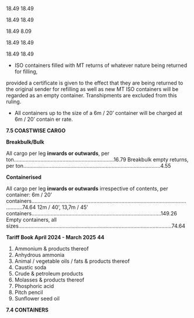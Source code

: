 18.49                        18.49

18.49                        18.49

18.49                        8.09

18.49                        18.49

18.49                        18.49



- ISO containers filled with MT returns of whatever nature being returned for filling,

provided a certificate is given to the effect that they are being returned to the original
sender for refilling as well as new MT ISO containers will be regarded as an empty container. Transhipments are excluded from this ruling.

- All containers up to the size of a 6m / 20’ container will be charged at 6m / 20’ contain
er rate.

**7.5 COASTWISE CARGO**

**Breakbulk/Bulk**

All cargo per leg **inwards or outwards**, per ton……………………………….………………………....16.79
Breakbulk empty returns, per ton…………………………………………………………………………………4.55

**Containerised**

All cargo per leg **inwards or outwards** irrespective of contents, per container:
6m / 20’ containers……………………………………………………………………………………………………..74.64
12m / 40’, 13,7m / 45’ containers…………………………………………………………………………….149.26
Empty containers, all sizes…………………………………………………………………………………………..74.64

**Tariff Book April 2024 - March 2025** **44**


1. Ammonium & products thereof
2. Anhydrous ammonia
3. Animal / vegetable oils / fats & products thereof
4. Caustic soda
5. Crude & petroleum products
6. Molasses & products thereof
7. Phosphoric acid
8. Pitch pencil
9. Sunflower seed oil

**7.4 CONTAINERS**